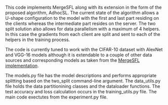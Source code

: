 This code implements MergeSFL along with its extension in the form of the proposed algorithm, AdhocSL. The current state of the algorithm allows a U-shape configuration to the model with the first and last part residing on the clients
whereas the intermediate part resides on the server. The two split solution also allows for data parallelism with a maximum of 4 helpers. In this case the gradients from each client are split and sent to each of the helpers in the training process.

The code is currently tuned to work with the CIFAR-10 dataset with AlexNet and VGG-16 models although it is extendable to a couple of other data sources and corresponding models as taken from the [MergeSFL implementation](https://github.com/ymliao98/MergeSFL).

The models.py file has the model descriptions and performs appropriate splitting based on the two_split command-line argument.
The data_utils.py file holds the data partitionining classes and the dataloader functions.
The test accuracy and loss calculation occurs in the training_utils.py file.
The main code exectutes from the experiment.py file.

